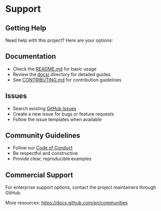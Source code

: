 # Support

## Getting Help

Need help with this project? Here are your options:

## Documentation
- Check the [README.md](README.md) for basic usage
- Review the [docs/](docs/) directory for detailed guides
- See [CONTRIBUTING.md](CONTRIBUTING.md) for contribution guidelines

## Issues
- Search existing [GitHub Issues](https://github.com/danieleschmidt/self-healing-pipeline-guard/issues)
- Create a new issue for bugs or feature requests
- Follow the issue templates when available

## Community Guidelines
- Follow our [Code of Conduct](CODE_OF_CONDUCT.md)
- Be respectful and constructive
- Provide clear, reproducible examples

## Commercial Support
For enterprise support options, contact the project maintainers through GitHub.

More resources: https://docs.github.com/en/communities